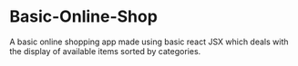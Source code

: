 # Basic-Online-Shop
A basic online shopping app made using basic react JSX which deals with the display of available items sorted by categories. 
